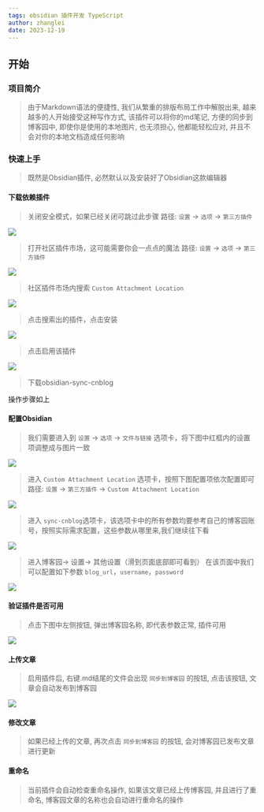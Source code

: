 ```yaml
---
tags: obsidian 插件开发 TypeScript
author: zhanglei
date: 2023-12-19
---
```


## 开始
### 项目简介
> 由于Markdown语法的便捷性, 我们从繁重的排版布局工作中解脱出来, 越来越多的人开始接受这种写作方式, 该插件可以将你的md笔记, 方便的同步到博客园中, 即使你是使用的本地图片, 也无须担心, 他都能轻松应对, 并且不会对你的本地文档造成任何影响

### 快速上手
> 既然是Obsidian插件, 必然默认以及安装好了Obsidian这款编辑器

#### 下载依赖插件
>关闭安全模式，如果已经关闭可跳过此步骤
>路径:  `设置` -> `选项` -> `第三方插件` 

![](https://img2023.cnblogs.com/blog/2395785/202401/2395785-20240103113444597-1986649135.png)


> 打开社区插件市场，这可能需要你会一点点的魔法
> 路径:  `设置` -> `选项` -> `第三方插件` 

![](https://img2023.cnblogs.com/blog/2395785/202401/2395785-20240103113445152-1950507348.png)

> 社区插件市场内搜索 `Custom Attachment Location`

![](https://img2023.cnblogs.com/blog/2395785/202401/2395785-20240103113445594-1957741780.png)


> 点击搜索出的插件，点击安装

![](https://img2023.cnblogs.com/blog/2395785/202401/2395785-20240103113446008-2087823182.png)


> 点击启用该插件

![](https://img2023.cnblogs.com/blog/2395785/202401/2395785-20240103113446441-425984786.png)



> 下载obsidian-sync-cnblog

操作步骤如上


#### 配置Obsidian
> 我们需要进入到 `设置` -> `选项` -> `文件与链接` 选项卡，将下图中红框内的设置项调整成与图片一致


![](https://img2023.cnblogs.com/blog/2395785/202401/2395785-20240103113446940-1931728311.png)


> 进入 `Custom Attachment Location` 选项卡，按照下图配置项依次配置即可
> 路径: `设置` -> `第三方插件` -> `Custom Attachment Location`

 ![](https://img2023.cnblogs.com/blog/2395785/202401/2395785-20240103113447462-972351481.png)

> 进入 `sync-cnblog`选项卡，该选项卡中的所有参数均要参考自己的博客园账号，按照实际需求配置，这些参数从哪里来,我们继续往下看

![](https://img2023.cnblogs.com/blog/2395785/202401/2395785-20240103113452827-1033002790.png)

> 进入博客园-> 设置-> 其他设置（滑到页面底部即可看到）
> 在该页面中我们可以配置如下参数  `blog_url`，`username`，`password`

![](https://img2023.cnblogs.com/blog/2395785/202401/2395785-20240103113453198-90451657.png)

#### 验证插件是否可用
> 点击下图中左侧按钮, 弹出博客园名称, 即代表参数正常, 插件可用

![](https://img2023.cnblogs.com/blog/2395785/202401/2395785-20240103113453629-2063315719.png)

#### 上传文章
> 启用插件后, 右键.md结尾的文件会出现 `同步到博客园` 的按钮, 点击该按钮, 文章会自动发布到博客园

![](https://img2023.cnblogs.com/blog/2395785/202401/2395785-20240103113454072-924835442.png)

#### 修改文章
> 如果已经上传的文章, 再次点击 `同步到博客园` 的按钮, 会对博客园已发布文章进行更新

#### 重命名
> 当前插件会自动检查重命名操作, 如果该文章已经上传博客园, 并且进行了重命名, 博客园文章的名称也会自动进行重命名的操作
